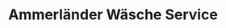 ---
title: "Ammerländer Wäsche Service"
url: /rastede/ammerlaender-waesche-service/
shop: Wäscherei
---